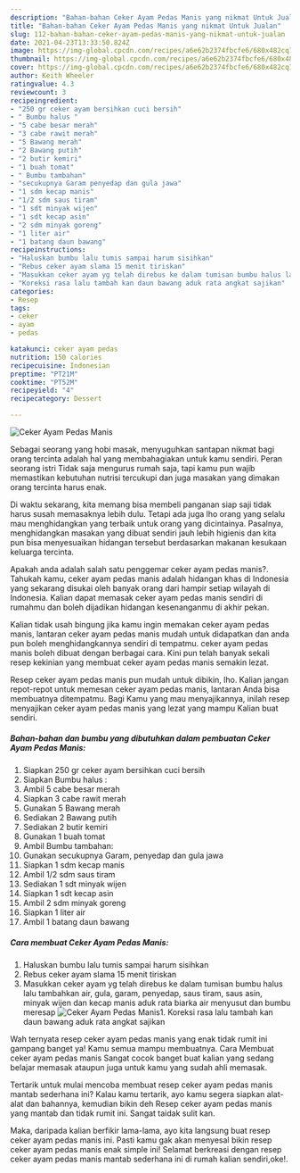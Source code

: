 ```yaml
---
description: "Bahan-bahan Ceker Ayam Pedas Manis yang nikmat Untuk Jualan"
title: "Bahan-bahan Ceker Ayam Pedas Manis yang nikmat Untuk Jualan"
slug: 112-bahan-bahan-ceker-ayam-pedas-manis-yang-nikmat-untuk-jualan
date: 2021-04-23T13:33:50.824Z
image: https://img-global.cpcdn.com/recipes/a6e62b2374fbcfe6/680x482cq70/ceker-ayam-pedas-manis-foto-resep-utama.jpg
thumbnail: https://img-global.cpcdn.com/recipes/a6e62b2374fbcfe6/680x482cq70/ceker-ayam-pedas-manis-foto-resep-utama.jpg
cover: https://img-global.cpcdn.com/recipes/a6e62b2374fbcfe6/680x482cq70/ceker-ayam-pedas-manis-foto-resep-utama.jpg
author: Keith Wheeler
ratingvalue: 4.3
reviewcount: 3
recipeingredient:
- "250 gr ceker ayam bersihkan cuci bersih"
- " Bumbu halus "
- "5 cabe besar merah"
- "3 cabe rawit merah"
- "5 Bawang merah"
- "2 Bawang putih"
- "2 butir kemiri"
- "1 buah tomat"
- " Bumbu tambahan"
- "secukupnya Garam penyedap dan gula jawa"
- "1 sdm kecap manis"
- "1/2 sdm saus tiram"
- "1 sdt minyak wijen"
- "1 sdt kecap asin"
- "2 sdm minyak goreng"
- "1 liter air"
- "1 batang daun bawang"
recipeinstructions:
- "Haluskan bumbu lalu tumis sampai harum sisihkan"
- "Rebus ceker ayam slama 15 menit tiriskan"
- "Masukkan ceker ayam yg telah direbus ke dalam tumisan bumbu halus lalu tambahkan air, gula, garam, penyedap, saus tiram, saus asin, minyak wijen dan kecap manis aduk rata biarka air menyusut dan bumbu meresap"
- "Koreksi rasa lalu tambah kan daun bawang aduk rata angkat sajikan"
categories:
- Resep
tags:
- ceker
- ayam
- pedas

katakunci: ceker ayam pedas 
nutrition: 150 calories
recipecuisine: Indonesian
preptime: "PT21M"
cooktime: "PT52M"
recipeyield: "4"
recipecategory: Dessert

---
```



![Ceker Ayam Pedas Manis](https://img-global.cpcdn.com/recipes/a6e62b2374fbcfe6/680x482cq70/ceker-ayam-pedas-manis-foto-resep-utama.jpg)

Sebagai seorang yang hobi masak, menyuguhkan santapan nikmat bagi orang tercinta adalah hal yang membahagiakan untuk kamu sendiri. Peran seorang istri Tidak saja mengurus rumah saja, tapi kamu pun wajib memastikan kebutuhan nutrisi tercukupi dan juga masakan yang dimakan orang tercinta harus enak.

Di waktu  sekarang, kita memang bisa membeli panganan siap saji tidak harus susah memasaknya lebih dulu. Tetapi ada juga lho orang yang selalu mau menghidangkan yang terbaik untuk orang yang dicintainya. Pasalnya, menghidangkan masakan yang dibuat sendiri jauh lebih higienis dan kita pun bisa menyesuaikan hidangan tersebut berdasarkan makanan kesukaan keluarga tercinta. 



Apakah anda adalah salah satu penggemar ceker ayam pedas manis?. Tahukah kamu, ceker ayam pedas manis adalah hidangan khas di Indonesia yang sekarang disukai oleh banyak orang dari hampir setiap wilayah di Indonesia. Kalian dapat memasak ceker ayam pedas manis sendiri di rumahmu dan boleh dijadikan hidangan kesenanganmu di akhir pekan.

Kalian tidak usah bingung jika kamu ingin memakan ceker ayam pedas manis, lantaran ceker ayam pedas manis mudah untuk didapatkan dan anda pun boleh menghidangkannya sendiri di tempatmu. ceker ayam pedas manis boleh dibuat dengan berbagai cara. Kini pun telah banyak sekali resep kekinian yang membuat ceker ayam pedas manis semakin lezat.

Resep ceker ayam pedas manis pun mudah untuk dibikin, lho. Kalian jangan repot-repot untuk memesan ceker ayam pedas manis, lantaran Anda bisa membuatnya ditempatmu. Bagi Kamu yang mau menyajikannya, inilah resep menyajikan ceker ayam pedas manis yang lezat yang mampu Kalian buat sendiri.

<!--inarticleads1-->

##### Bahan-bahan dan bumbu yang dibutuhkan dalam pembuatan Ceker Ayam Pedas Manis:

1. Siapkan 250 gr ceker ayam bersihkan cuci bersih
1. Siapkan  Bumbu halus :
1. Ambil 5 cabe besar merah
1. Siapkan 3 cabe rawit merah
1. Gunakan 5 Bawang merah
1. Sediakan 2 Bawang putih
1. Sediakan 2 butir kemiri
1. Gunakan 1 buah tomat
1. Ambil  Bumbu tambahan:
1. Gunakan secukupnya Garam, penyedap dan gula jawa
1. Siapkan 1 sdm kecap manis
1. Ambil 1/2 sdm saus tiram
1. Sediakan 1 sdt minyak wijen
1. Siapkan 1 sdt kecap asin
1. Ambil 2 sdm minyak goreng
1. Siapkan 1 liter air
1. Ambil 1 batang daun bawang




<!--inarticleads2-->

##### Cara membuat Ceker Ayam Pedas Manis:

1. Haluskan bumbu lalu tumis sampai harum sisihkan
1. Rebus ceker ayam slama 15 menit tiriskan
1. Masukkan ceker ayam yg telah direbus ke dalam tumisan bumbu halus lalu tambahkan air, gula, garam, penyedap, saus tiram, saus asin, minyak wijen dan kecap manis aduk rata biarka air menyusut dan bumbu meresap
<img src="//assets-global.cpcdn.com/assets/icons/button_play-2c75c40dde080a61004c1f40b05d8f140eaff45d7e9e6481dc71c63d2e7c4909.png" alt="Ceker Ayam Pedas Manis">1. Koreksi rasa lalu tambah kan daun bawang aduk rata angkat sajikan




Wah ternyata resep ceker ayam pedas manis yang enak tidak rumit ini gampang banget ya! Kamu semua mampu membuatnya. Cara Membuat ceker ayam pedas manis Sangat cocok banget buat kalian yang sedang belajar memasak ataupun juga untuk kamu yang sudah ahli memasak.

Tertarik untuk mulai mencoba membuat resep ceker ayam pedas manis mantab sederhana ini? Kalau kamu tertarik, ayo kamu segera siapkan alat-alat dan bahannya, kemudian bikin deh Resep ceker ayam pedas manis yang mantab dan tidak rumit ini. Sangat taidak sulit kan. 

Maka, daripada kalian berfikir lama-lama, ayo kita langsung buat resep ceker ayam pedas manis ini. Pasti kamu gak akan menyesal bikin resep ceker ayam pedas manis enak simple ini! Selamat berkreasi dengan resep ceker ayam pedas manis mantab sederhana ini di rumah kalian sendiri,oke!.

